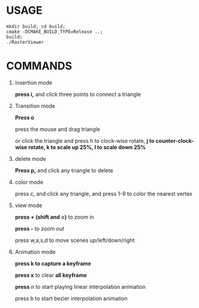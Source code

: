 # USAGE

```
mkdir build; cd build;
cmake -DCMAKE_BUILD_TYPE=Release ..;
build;
./RasterViewer
```



# COMMANDS

1. insertion mode

   **press i,** and click three points to connect a triangle

2. Transition mode

   **Press o**

   press the mouse and drag triangle

   or click the triangle and press h to clock-wise rotate, **j to counter-clock-wise rotate, k to scale up 25%, l to scale down 25%** 

3. delete mode

   **Press p,** and click any triangle to delete

4. color mode

   press c, and click any triangle, and press 1-9 to color the nearest vertex

5. view mode

   **press + (shift and =)** to zoom in

   **press -** to zoom out

   press w,a,s,d to move scenes up/left/down/right

6. Animation mode

   **press k to capture a keyframe**

   **press x** to clear **all keyframe**

   **press** n to start playing linear interpolation animation

   press b to start bezier interpolation animation